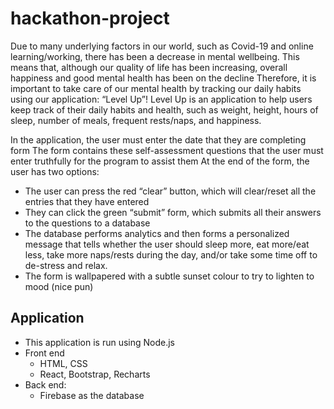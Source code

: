 # hackathon-project
Due to many underlying factors in our world, such as Covid-19 and online learning/working, there has been a decrease in mental wellbeing. This means that, although our quality of life has been increasing, overall happiness and good mental health has been on the decline
Therefore, it is important to take care of our mental health by tracking our daily habits using our application: “Level Up”!
Level Up is an application to help users keep track of their daily habits and health, such as weight, height, hours of sleep, number of meals, frequent rests/naps, and happiness.

In the application, the user must enter the date that they are completing form
The form contains these self-assessment questions that the user must enter truthfully for the program to assist them
At the end of the form, the user has two options:
  * The user can press the red “clear” button, which will clear/reset all the entries that they have entered
  * They can click the green “submit” form, which submits all their answers to the questions to a database
  * The database performs analytics and then forms a personalized message that tells whether the user should sleep more, eat more/eat less, take more naps/rests during the day,    and/or take some time off to de-stress and relax.
  * The form is wallpapered with a subtle sunset colour to try to lighten to mood (nice pun)



Application
--
  * This application is run using Node.js
  * Front end
      * HTML, CSS
      * React, Bootstrap, Recharts 
  * Back end:
      * Firebase as the database
